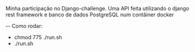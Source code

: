 Minha participação no Django-challenge. 
Uma API feita utilizando o django rest framework e banco de dados PostgreSQL num contâiner docker

-- Como rodar:
   - chmod 775 ./run.sh
   - ./run.sh
